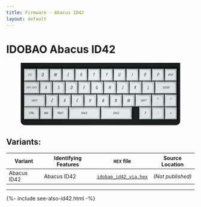 ```yaml
---
title: Firmware - Abacus ID42
layout: default
---
```


# IDOBAO Abacus ID42

<img src="../assets/img/idobao-id42.png" height="170" style="display:block;margin-left:auto;margin-right:auto;">

## Variants:

| Variant     | Identifying Features | `HEX` file | Source Location |
|-------------|----------------------|------------|:---------------:|
| Abacus ID42 | Abacus ID42          | [<i class="fas fa-microchip"></i> `idobao_id42_via.hex`](https://raw.githubusercontent.com/Idobao/idobao.github.io/master/firmware/idobao_id42_via.hex) | *(Not published)* |

---

{%- include see-also-id42.html -%}
